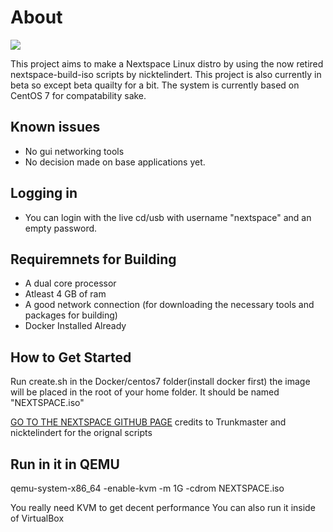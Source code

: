 # About
![](https://github.com/WindowsXP95/NeXTSPACE-Live/blob/master/wiki-res/application_nib.tiff.gif?raw=true)

This project aims to make a Nextspace Linux distro by using the now retired nextspace-build-iso scripts by nicktelindert. This project is also currently in beta so except beta quailty for a bit. The system is currently based on CentOS 7 for compatability sake.


## Known issues
- No gui networking tools
- No decision made on base applications yet.

## Logging in
- You can login with the live cd/usb with username "nextspace" and an empty password.

## Requiremnets for Building
- A dual core processor
- Atleast 4 GB of ram
- A good network connection (for downloading the necessary tools and packages for building)
- Docker Installed Already

## How to Get Started
Run create.sh in the Docker/centos7 folder(install docker first) the image will be placed in the root of your home folder. It should be named "NEXTSPACE.iso"

[GO TO THE NEXTSPACE GITHUB PAGE](https://www.github.com/trunkmaster/nextspace) credits to Trunkmaster and nicktelindert for the orignal scripts

## Run in it in QEMU

qemu-system-x86_64 -enable-kvm -m 1G -cdrom NEXTSPACE.iso

You really need KVM to get decent performance
You can also run it inside of VirtualBox
